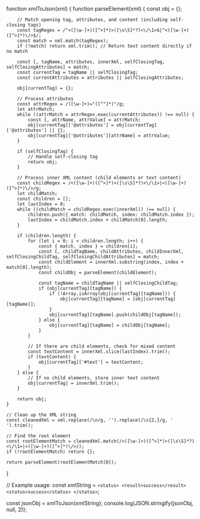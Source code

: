 function xmlToJson(xml) {
    function parseElement(xml) {
        const obj = {};

        // Match opening tag, attributes, and content (including self-closing tags)
        const tagRegex = /^<([\w-]+)([^>]*)>([\s\S]*?)<\/\1>$|^<([\w-]+)([^>]*)\/>$/;
        const match = xml.match(tagRegex);
        if (!match) return xml.trim(); // Return text content directly if no match

        const [, tagName, attributes, innerXml, selfClosingTag, selfClosingAttributes] = match;
        const currentTag = tagName || selfClosingTag;
        const currentAttributes = attributes || selfClosingAttributes;

        obj[currentTag] = {};

        // Process attributes
        const attrRegex = /([\w-]+)="([^"]*)"/g;
        let attrMatch;
        while ((attrMatch = attrRegex.exec(currentAttributes)) !== null) {
            const [, attrName, attrValue] = attrMatch;
            obj[currentTag]['@attributes'] = obj[currentTag]['@attributes'] || {};
            obj[currentTag]['@attributes'][attrName] = attrValue;
        }

        if (selfClosingTag) {
            // Handle self-closing tag
            return obj;
        }

        // Process inner XML content (child elements or text content)
        const childRegex = /<([\w-]+)([^>]*)>([\s\S]*?)<\/\1>|<([\w-]+)([^>]*)\/>/g;
        let childMatch;
        const children = [];
        let lastIndex = 0;
        while ((childMatch = childRegex.exec(innerXml)) !== null) {
            children.push({ match: childMatch, index: childMatch.index });
            lastIndex = childMatch.index + childMatch[0].length;
        }

        if (children.length) {
            for (let i = 0; i < children.length; i++) {
                const { match, index } = children[i];
                const [, childTagName, childAttributes, childInnerXml, selfClosingChildTag, selfClosingChildAttributes] = match;
                const childElement = innerXml.substring(index, index + match[0].length);
                const childObj = parseElement(childElement);

                const tagName = childTagName || selfClosingChildTag;
                if (obj[currentTag][tagName]) {
                    if (!Array.isArray(obj[currentTag][tagName])) {
                        obj[currentTag][tagName] = [obj[currentTag][tagName]];
                    }
                    obj[currentTag][tagName].push(childObj[tagName]);
                } else {
                    obj[currentTag][tagName] = childObj[tagName];
                }
            }

            // If there are child elements, check for mixed content
            const textContent = innerXml.slice(lastIndex).trim();
            if (textContent) {
                obj[currentTag]['#text'] = textContent;
            }
        } else {
            // If no child elements, store inner text content
            obj[currentTag] = innerXml.trim();
        }

        return obj;
    }

    // Clean up the XML string
    const cleanedXml = xml.replace(/\n/g, '').replace(/\s{2,}/g, ' ').trim();

    // Find the root element
    const rootElementMatch = cleanedXml.match(/<([\w-]+)([^>]*)>([\s\S]*?)<\/\1>|<([\w-]+)([^>]*)\/>/);
    if (!rootElementMatch) return {};

    return parseElement(rootElementMatch[0]);
}

// Example usage:
const xmlString = `
<status>
  <result>success</result>
  <status>success</status>
</status>
`;

const jsonObj = xmlToJson(xmlString);
console.log(JSON.stringify(jsonObj, null, 2));
